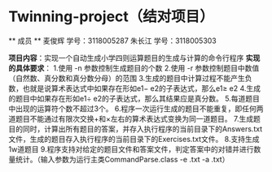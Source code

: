 # Twinning-project（结对项目）
** 成员 **
麦俊辉  学号：3118005287
朱长江  学号：3118005303

**项目内容**：实现一个自动生成小学四则运算题目的生成与计算的命令行程序
**实现的具体要求**：
1.使用 -n 参数控制生成题目的个数
2.使用 -r 参数控制题目中数值（自然数、真分数和真分数分母）的范围
3.生成的题目中计算过程不能产生负数，也就是说算术表达式中如果存在形如e1− e2的子表达式，那么e1≥ e2
4.生成的题目中如果存在形如e1÷ e2的子表达式，那么其结果应是真分数。
5.每道题目中出现的运算符个数不超过3个。
6.程序一次运行生成的题目不能重复，即任何两道题目不能通过有限次交换+和×左右的算术表达式变换为同一道题目。
7.生成题目的同时，计算出所有题目的答案，并存入执行程序的当前目录下的Answers.txt文件，生成的题目存入执行程序的当前目录下的Exercises.txt文件。
8.支持生成1w道题目
9.程序支持对给定的题目文件和答案文件，判定答案中的对错并进行数量统计。（输入参数为运行主类CommandParse.class -e <exercisefile>.txt -a <answerfile>.txt）
